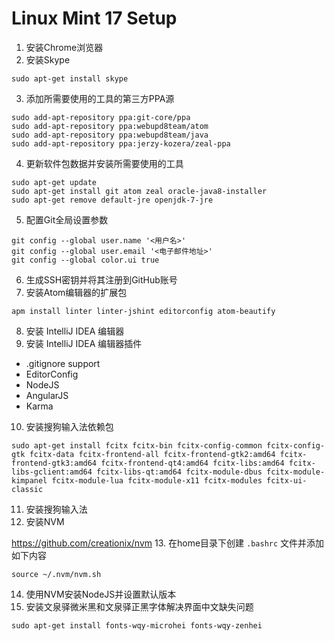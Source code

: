 # Linux Mint 17 Setup

1. 安装Chrome浏览器
2. 安装Skype

  ```
  sudo apt-get install skype
  ```
3. 添加所需要使用的工具的第三方PPA源

  ```
  sudo add-apt-repository ppa:git-core/ppa
  sudo add-apt-repository ppa:webupd8team/atom
  sudo add-apt-repository ppa:webupd8team/java
  sudo add-apt-repository ppa:jerzy-kozera/zeal-ppa
  ```
4. 更新软件包数据并安装所需要使用的工具

  ```
  sudo apt-get update
  sudo apt-get install git atom zeal oracle-java8-installer
  sudo apt-get remove default-jre openjdk-7-jre
  ```
5. 配置Git全局设置参数

  ```
  git config --global user.name '<用户名>'
  git config --global user.email '<电子邮件地址>'
  git config --global color.ui true
  ```
6. 生成SSH密钥并将其注册到GitHub账号
7. 安装Atom编辑器的扩展包

  ```
  apm install linter linter-jshint editorconfig atom-beautify
  ```
8. 安装 IntelliJ IDEA 编辑器
9. 安装 IntelliJ IDEA 编辑器插件
  - .gitignore support
  - EditorConfig
  - NodeJS
  - AngularJS
  - Karma
10. 安装搜狗输入法依赖包

  ```
  sudo apt-get install fcitx fcitx-bin fcitx-config-common fcitx-config-gtk fcitx-data fcitx-frontend-all fcitx-frontend-gtk2:amd64 fcitx-frontend-gtk3:amd64 fcitx-frontend-qt4:amd64 fcitx-libs:amd64 fcitx-libs-gclient:amd64 fcitx-libs-qt:amd64 fcitx-module-dbus fcitx-module-kimpanel fcitx-module-lua fcitx-module-x11 fcitx-modules fcitx-ui-classic
  ```
11. 安装搜狗输入法
12. 安装NVM

  https://github.com/creationix/nvm
13. 在home目录下创建 ```.bashrc``` 文件并添加如下内容

  ```
  source ~/.nvm/nvm.sh
  ```
14. 使用NVM安装NodeJS并设置默认版本
15. 安装文泉驿微米黑和文泉驿正黑字体解决界面中文缺失问题

  ```
  sudo apt-get install fonts-wqy-microhei fonts-wqy-zenhei
  ```

